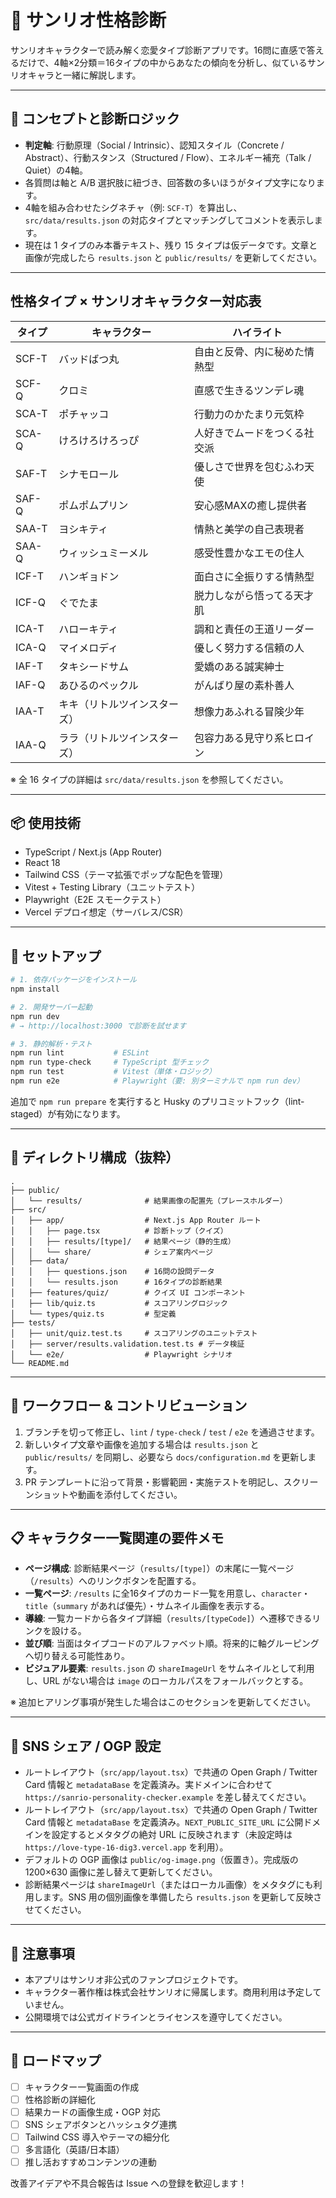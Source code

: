 # 🌈 サンリオ性格診断

サンリオキャラクターで読み解く恋愛タイプ診断アプリです。16問に直感で答えるだけで、4軸×2分類＝16タイプの中からあなたの傾向を分析し、似ているサンリオキャラと一緒に解説します。

---

## 🧠 コンセプトと診断ロジック

- **判定軸**: 行動原理（Social / Intrinsic）、認知スタイル（Concrete / Abstract）、行動スタンス（Structured / Flow）、エネルギー補充（Talk / Quiet）の4軸。
- 各質問は軸と A/B 選択肢に紐づき、回答数の多いほうがタイプ文字になります。
- 4軸を組み合わせたシグネチャ（例: `SCF-T`）を算出し、`src/data/results.json` の対応タイプとマッチングしてコメントを表示します。
- 現在は 1 タイプのみ本番テキスト、残り 15 タイプは仮データです。文章と画像が完成したら `results.json` と `public/results/` を更新してください。

---

## 性格タイプ × サンリオキャラクター対応表

| タイプ | キャラクター                 | ハイライト                   |
| ------ | ---------------------------- | ---------------------------- |
| SCF-T  | バッドばつ丸                 | 自由と反骨、内に秘めた情熱型 |
| SCF-Q  | クロミ                       | 直感で生きるツンデレ魂       |
| SCA-T  | ポチャッコ                   | 行動力のかたまり元気枠       |
| SCA-Q  | けろけろけろっぴ             | 人好きでムードをつくる社交派 |
| SAF-T  | シナモロール                 | 優しさで世界を包むふわ天使   |
| SAF-Q  | ポムポムプリン               | 安心感MAXの癒し提供者        |
| SAA-T  | ヨシキティ                   | 情熱と美学の自己表現者       |
| SAA-Q  | ウィッシュミーメル           | 感受性豊かなエモの住人       |
| ICF-T  | ハンギョドン                 | 面白さに全振りする情熱型     |
| ICF-Q  | ぐでたま                     | 脱力しながら悟ってる天才肌   |
| ICA-T  | ハローキティ                 | 調和と責任の王道リーダー     |
| ICA-Q  | マイメロディ                 | 優しく努力する信頼の人       |
| IAF-T  | タキシードサム               | 愛嬌のある誠実紳士           |
| IAF-Q  | あひるのペックル             | がんばり屋の素朴善人         |
| IAA-T  | キキ（リトルツインスターズ） | 想像力あふれる冒険少年       |
| IAA-Q  | ララ（リトルツインスターズ） | 包容力ある見守り系ヒロイン   |

※ 全 16 タイプの詳細は `src/data/results.json` を参照してください。

---

## 📦 使用技術

- TypeScript / Next.js (App Router)
- React 18
- Tailwind CSS（テーマ拡張でポップな配色を管理）
- Vitest + Testing Library（ユニットテスト）
- Playwright（E2E スモークテスト）
- Vercel デプロイ想定（サーバレス/CSR）

---

## 🚀 セットアップ

```bash
# 1. 依存パッケージをインストール
npm install

# 2. 開発サーバー起動
npm run dev
# → http://localhost:3000 で診断を試せます

# 3. 静的解析・テスト
npm run lint           # ESLint
npm run type-check     # TypeScript 型チェック
npm run test           # Vitest（単体・ロジック）
npm run e2e            # Playwright（要: 別ターミナルで npm run dev）
```

追加で `npm run prepare` を実行すると Husky のプリコミットフック（lint-staged）が有効になります。

---

## 📁 ディレクトリ構成（抜粋）

```
.
├── public/
│   └── results/              # 結果画像の配置先（プレースホルダー）
├── src/
│   ├── app/                  # Next.js App Router ルート
│   │   ├── page.tsx          # 診断トップ（クイズ）
│   │   ├── results/[type]/   # 結果ページ（静的生成）
│   │   └── share/            # シェア案内ページ
│   ├── data/
│   │   ├── questions.json    # 16問の設問データ
│   │   └── results.json      # 16タイプの診断結果
│   ├── features/quiz/        # クイズ UI コンポーネント
│   ├── lib/quiz.ts           # スコアリングロジック
│   └── types/quiz.ts         # 型定義
├── tests/
│   ├── unit/quiz.test.ts     # スコアリングのユニットテスト
│   ├── server/results.validation.test.ts # データ検証
│   └── e2e/                  # Playwright シナリオ
└── README.md
```

---

## 🔄 ワークフロー & コントリビューション

1. ブランチを切って修正し、`lint` / `type-check` / `test` / `e2e` を通過させます。
2. 新しいタイプ文章や画像を追加する場合は `results.json` と `public/results/` を同期し、必要なら `docs/configuration.md` を更新します。
3. PR テンプレートに沿って背景・影響範囲・実施テストを明記し、スクリーンショットや動画を添付してください。

---

## 📋 キャラクター一覧関連の要件メモ

- **ページ構成**: 診断結果ページ（`results/[type]`）の末尾に一覧ページ（`/results`）へのリンクボタンを配置する。
- **一覧ページ**: `/results` に全16タイプのカード一覧を用意し、`character`・`title`（`summary` があれば優先）・サムネイル画像を表示する。
- **導線**: 一覧カードから各タイプ詳細（`results/[typeCode]`）へ遷移できるリンクを設ける。
- **並び順**: 当面はタイプコードのアルファベット順。将来的に軸グルーピングへ切り替える可能性あり。
- **ビジュアル要素**: `results.json` の `shareImageUrl` をサムネイルとして利用し、URL がない場合は `image` のローカルパスをフォールバックとする。

※ 追加ヒアリング事項が発生した場合はこのセクションを更新してください。

---

## 📣 SNS シェア / OGP 設定

- ルートレイアウト（`src/app/layout.tsx`）で共通の Open Graph / Twitter Card 情報と `metadataBase` を定義済み。実ドメインに合わせて `https://sanrio-personality-checker.example` を差し替えてください。
- ルートレイアウト（`src/app/layout.tsx`）で共通の Open Graph / Twitter Card 情報と `metadataBase` を定義済み。`NEXT_PUBLIC_SITE_URL` に公開ドメインを設定するとメタタグの絶対 URL に反映されます（未設定時は `https://love-type-16-dig3.vercel.app` を利用）。
- デフォルトの OGP 画像は `public/og-image.png`（仮置き）。完成版の 1200×630 画像に差し替えて更新してください。
- 診断結果ページは `shareImageUrl`（またはローカル画像）をメタタグにも利用します。SNS 用の個別画像を準備したら `results.json` を更新して反映させてください。

---

## 📝 注意事項

- 本アプリはサンリオ非公式のファンプロジェクトです。
- キャラクター著作権は株式会社サンリオに帰属します。商用利用は予定していません。
- 公開環境では公式ガイドラインとライセンスを遵守してください。

---

## 🎉 ロードマップ

- [ ] キャラクター一覧画面の作成
- [ ] 性格診断の詳細化
- [ ] 結果カードの画像生成・OGP 対応
- [ ] SNS シェアボタンとハッシュタグ連携
- [ ] Tailwind CSS 導入やテーマの細分化
- [ ] 多言語化（英語/日本語）
- [ ] 推し活おすすめコンテンツの連動

改善アイデアや不具合報告は Issue への登録を歓迎します！
